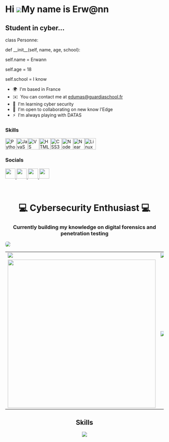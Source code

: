 Hi ![](https://user-images.githubusercontent.com/18350557/176309783-0785949b-9127-417c-8b55-ab5a4333674e.gif)My name is Erw@nn
==============================================================================================================================

Student in cyber...
-------------------

class Personne:

def \_\_init\_\_(self, name, age, school): 

self.name = Erwann 

self.age = 18 

self.school = I know

*   🌍  I'm based in France
*   ✉️  You can contact me at [edumas@guardiaschool.fr](mailto:edumas@guardiaschool.fr)
*   🧠  I'm learning cyber security
*   🤝  I'm open to collaborating on new know l'Edge
*   ⚡  I'm always playing with DATAS

 ### Skills 
<p align="left">
<a href="https://www.python.org/" target="_blank" rel="noreferrer"><img src="https://raw.githubusercontent.com/danielcranney/readme-generator/main/public/icons/skills/python-colored.svg" width="36" height="36" alt="Python" /></a><a href="https://developer.mozilla.org/en-US/docs/Web/JavaScript" target="_blank" rel="noreferrer"><img src="https://raw.githubusercontent.com/danielcranney/readme-generator/main/public/icons/skills/javascript-colored.svg" width="36" height="36" alt="JavaScript" /></a><a href="https://code.visualstudio.com/" target="_blank" rel="noreferrer"><img src="https://raw.githubusercontent.com/danielcranney/readme-generator/main/public/icons/skills/visualstudiocode.svg" width="36" height="36" alt="VS Code" /></a><a href="https://developer.mozilla.org/en-US/docs/Glossary/HTML5" target="_blank" rel="noreferrer"><img src="https://raw.githubusercontent.com/danielcranney/readme-generator/main/public/icons/skills/html5-colored.svg" width="36" height="36" alt="HTML5" /></a><a href="https://www.w3.org/TR/CSS/#css" target="_blank" rel="noreferrer"><img src="https://raw.githubusercontent.com/danielcranney/readme-generator/main/public/icons/skills/css3-colored.svg" width="36" height="36" alt="CSS3" /></a><a href="https://nodejs.org/en/" target="_blank" rel="noreferrer"><img src="https://raw.githubusercontent.com/danielcranney/readme-generator/main/public/icons/skills/nodejs-colored.svg" width="36" height="36" alt="NodeJS" /></a><a href="https://near.academy/" target="_blank" rel="noreferrer"><img src="https://raw.githubusercontent.com/danielcranney/readme-generator/main/public/icons/skills/near-colored.svg" width="36" height="36" alt="Near" /></a><a href="https://www.linux.org" target="_blank" rel="noreferrer"><img src="https://raw.githubusercontent.com/danielcranney/readme-generator/main/public/icons/skills/linux-colored.svg" width="36" height="36" alt="Linux" /></a>
                    </p>
                    
### Socials

<p align="left"> <a href="https://discord.com/users/erwann.dms_83" target="_blank" rel="noreferrer"> <picture> <source media="(prefers-color-scheme: dark)" srcset="https://raw.githubusercontent.com/danielcranney/readme-generator/main/public/icons/socials/discord-dark.svg" /> <source media="(prefers-color-scheme: light)" srcset="https://raw.githubusercontent.com/danielcranney/readme-generator/main/public/icons/socials/discord.svg" /> <img src="https://raw.githubusercontent.com/danielcranney/readme-generator/main/public/icons/socials/discord.svg" width="32" height="32" /> </picture> </a> <a href="https://www.github.com/erwann-dms" target="_blank" rel="noreferrer"> <picture> <source media="(prefers-color-scheme: dark)" srcset="https://raw.githubusercontent.com/danielcranney/readme-generator/main/public/icons/socials/github-dark.svg" /> <source media="(prefers-color-scheme: light)" srcset="https://raw.githubusercontent.com/danielcranney/readme-generator/main/public/icons/socials/github.svg" /> <img src="https://raw.githubusercontent.com/danielcranney/readme-generator/main/public/icons/socials/github.svg" width="32" height="32" /> </picture> </a> <a href="http://www.instagram.com/erwann.dms_83" target="_blank" rel="noreferrer"> <picture> <source media="(prefers-color-scheme: dark)" srcset="https://raw.githubusercontent.com/danielcranney/readme-generator/main/public/icons/socials/instagram-dark.svg" /> <source media="(prefers-color-scheme: light)" srcset="https://raw.githubusercontent.com/danielcranney/readme-generator/main/public/icons/socials/instagram.svg" /> <img src="https://raw.githubusercontent.com/danielcranney/readme-generator/main/public/icons/socials/instagram.svg" width="32" height="32" /> </picture> </a> <a href="https://www.threads.net/@erwann.dms_83" target="_blank" rel="noreferrer"> <picture> <source media="(prefers-color-scheme: dark)" srcset="https://raw.githubusercontent.com/danielcranney/readme-generator/main/public/icons/socials/threads-dark.svg" /> <source media="(prefers-color-scheme: light)" srcset="https://raw.githubusercontent.com/danielcranney/readme-generator/main/public/icons/socials/threads.svg" /> <img src="https://raw.githubusercontent.com/danielcranney/readme-generator/main/public/icons/socials/threads.svg" width="32" height="32" /> </picture> </a></p>

<br>
<p align="center">
<h1 align="center">💻 Cybersecurity Enthusiast 💻</h1>
<h3 align="center">Currently building my knowledge on digital forensics and penetration testing</h3>
<table>
  <tr>
    <img style="border-radius: 5px" align="center" src="https://github-readme-activity-graph.vercel.app/graph?username=erwann-dms&theme=high-contrast&line=9745f5&title_color=9745f5">
  <tr>
    <td>
      <img align="center" src="https://github-readme-stats.vercel.app/api?username=erwann-dms&count_private=true&show_icons=true&theme=midnight-purple&rank_icon=github&hide=prs,issues,contribs&show=reviews,prs_merged,prs_merged_percentage">
    </td>
    <td>
      <img align="center" src="https://streak-stats.demolab.com?user=erwann-dms&theme=midnight-purple">
    </td>
  </tr>
  <tr>
    <td>
      <img align="center" width="470" src="https://github-readme-stats.vercel.app/api/pin/?username=erwann-dms&repo=FaSeek&theme=midnight-purple&show_owner=true"/>
    </td>
    <td>
      <img align="center" src="https://github-contributor-stats.vercel.app/api?username=erwann-dms&limit=3&theme=midnight-purple&show_owner=true&combine_all_yearly_contributions=true"/>
    </td>
  </tr>
</table>
</p>

<h2 align="center">Skills</h2>
<p align="center">
  <img src="https://skillicons.dev/icons?i=arch,bash,c,git,github,html,css,js,kali,linux,md,mongodb,mysql,neovim,nodejs,powershell,py,regex,vscode&perline=19">
</p>
